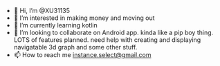 - 👋 Hi, I’m @XU31135
- 👀 I’m interested in making money and moving out
- 🌱 I’m currently learning kotlin
- 💞️ I’m looking to collaborate on Android app. kinda like a pip boy thing. LOTS of features planned. need help with creating and displaying navigatable 3d graph and some other stuff. 
- 📫 How to reach me instance.select@gmail.com

<!---
XU31135/XU31135 is a ✨ special ✨ repository because its `README.md` (this file) appears on your GitHub profile.
You can click the Preview link to take a look at your changes.
--->
